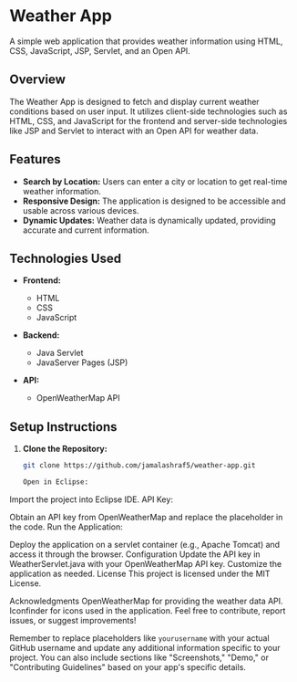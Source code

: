 # Weather App

A simple web application that provides weather information using HTML, CSS, JavaScript, JSP, Servlet, and an Open API.

## Overview

The Weather App is designed to fetch and display current weather conditions based on user input. It utilizes client-side technologies such as HTML, CSS, and JavaScript for the frontend and server-side technologies like JSP and Servlet to interact with an Open API for weather data.

## Features

- **Search by Location:** Users can enter a city or location to get real-time weather information.
- **Responsive Design:** The application is designed to be accessible and usable across various devices.
- **Dynamic Updates:** Weather data is dynamically updated, providing accurate and current information.

## Technologies Used

- **Frontend:**
  - HTML
  - CSS
  - JavaScript

- **Backend:**
  - Java Servlet
  - JavaServer Pages (JSP)

- **API:**
  - OpenWeatherMap API

## Setup Instructions

1. **Clone the Repository:**
   ```bash
   git clone https://github.com/jamalashraf5/weather-app.git

   Open in Eclipse:

Import the project into Eclipse IDE.
API Key:

Obtain an API key from OpenWeatherMap and replace the placeholder in the code.
Run the Application:

Deploy the application on a servlet container (e.g., Apache Tomcat) and access it through the browser.
Configuration
Update the API key in WeatherServlet.java with your OpenWeatherMap API key.
Customize the application as needed.
License
This project is licensed under the MIT License.

Acknowledgments
OpenWeatherMap for providing the weather data API.
Iconfinder for icons used in the application.
Feel free to contribute, report issues, or suggest improvements!


Remember to replace placeholders like `yourusername` with your actual GitHub username and update any additional information specific to your project. You can also include sections like "Screenshots," "Demo," or "Contributing Guidelines" based on your app's specific details.

